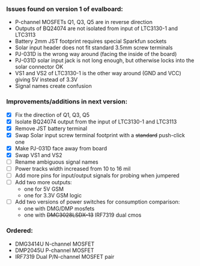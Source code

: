 ### Issues found on version 1 of evalboard:
- P-channel MOSFETs Q1, Q3, Q5 are in reverse direction
- Outputs of BQ24074 are not isolated from input of LTC3130-1 and LTC3113
- Battery 2mm JST footprint requires special Sparkfun sockets
- Solar input header does not fit standard 3.5mm screw terminals
- PJ-031D is the wrong way around (facing the inside of the board)
- PJ-031D solar input jack is not long enough, but otherwise locks into the solar connector OK
- VS1 and VS2 of LTC3130-1 is the other way around (GND and VCC) giving 5V instead of 3.3V
- Signal names create confusion

### Improvements/additions in next version:
- [x] Fix the direction of Q1, Q3, Q5
- [x] Isolate BQ24074 output from the input of LTC3130-1 and LTC3113
- [x] Remove JST battery terminal
- [x] Swap Solar input screw terminal footprint with a ~~standard~~ push-click one
- [x] Make PJ-031D face away from board
- [x] Swap VS1 and VS2
- [ ] Rename ambiguous signal names
- [ ] Power tracks width increased from 10 to 16 mil
- [ ] Add more pins for input/output signals for probing when jumpered
- [ ] Add two more outputs: 
  - one for 5V GSM
  -  one for 3.3V GSM logic
- [ ] Add two versions of power switches for consumption comparison:
  - one with DMG/DMP mosfets
  - one with ~~DMC3028LSDX-13~~ IRF7319 dual cmos 

### Ordered:
- DMG3414U N-channel MOSFET
- DMP2045U P-channel MOSFET
- IRF7319 Dual P/N-channel MOSFET pair
